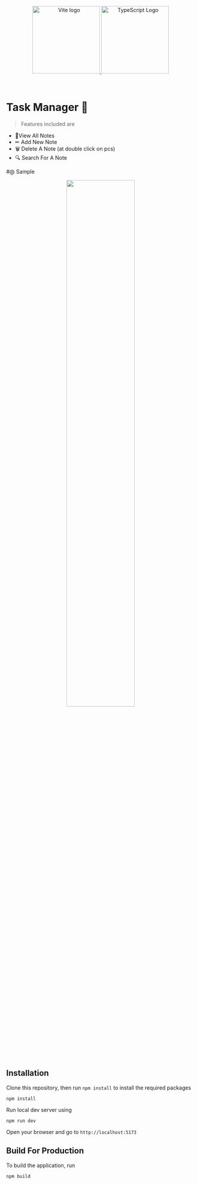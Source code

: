 <p align="center">
  <a href="https://vitejs.dev" target="_blank" rel="noopener noreferrer">
    <img width="180" src="https://vitejs.dev/logo.svg" alt="Vite logo">
  </a>
  <a href="https://typescriptlang.org" target="_blank" rel="noopener noreferrer"> 
    <img width="180" src="https://user-images.githubusercontent.com/92443116/190036983-6e9f398b-2c3c-4bcb-aa1b-75376e6798fe.png" alt="TypeScript Logo">
  </a>
</p>

<br/>

# Task Manager 📝

> Features included are
-  📝View All Notes
-  ✏ Add New Note
-  🗑 Delete A Note (at double click on pcs)
-  🔍 Search For A Note

#@ Sample

<p align="center">
  <img width="60%" src="https://user-images.githubusercontent.com/92443116/190037696-bc927836-ee76-401b-b23e-ae8b22710995.png">
</p>

## Installation

Clone this repository, then run `npm install` to install the required packages

````shell
npm install
````

Run local dev server using 

````shell
npm run dev
````

Open your browser and go to `http://localhost:5173`

## Build For Production

To build the application, run

````shell
npm build
````

